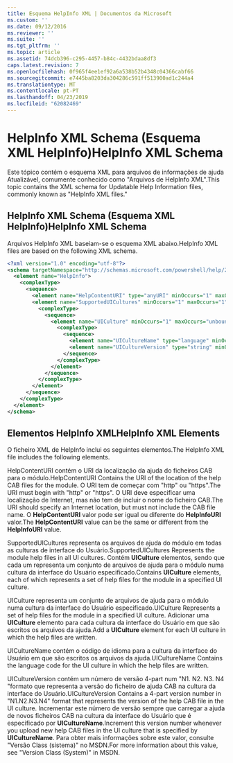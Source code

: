 ```yaml
---
title: Esquema HelpInfo XML | Documentos da Microsoft
ms.custom: ''
ms.date: 09/12/2016
ms.reviewer: ''
ms.suite: ''
ms.tgt_pltfrm: ''
ms.topic: article
ms.assetid: 74dcb396-c295-4457-b84c-4432bdaa8df3
caps.latest.revision: 7
ms.openlocfilehash: 0f965f4ee1ef92a6a538b52b4348c04366cabf66
ms.sourcegitcommit: e7445ba8203da304286c591ff513900ad1c244a4
ms.translationtype: MT
ms.contentlocale: pt-PT
ms.lasthandoff: 04/23/2019
ms.locfileid: "62082469"
---
```

# <a name="helpinfo-xml-schema"></a><span data-ttu-id="67714-102">HelpInfo XML Schema (Esquema XML HelpInfo)</span><span class="sxs-lookup"><span data-stu-id="67714-102">HelpInfo XML Schema</span></span>

<span data-ttu-id="67714-103">Este tópico contém o esquema XML para arquivos de informações de ajuda Atualizável, comumente conhecido como "Arquivos de HelpInfo XML".</span><span class="sxs-lookup"><span data-stu-id="67714-103">This topic contains the XML schema for Updatable Help Information files, commonly known as "HelpInfo XML files."</span></span>

## <a name="helpinfo-xml-schema"></a><span data-ttu-id="67714-104">HelpInfo XML Schema (Esquema XML HelpInfo)</span><span class="sxs-lookup"><span data-stu-id="67714-104">HelpInfo XML Schema</span></span>

<span data-ttu-id="67714-105">Arquivos HelpInfo XML baseiam-se o esquema XML abaixo.</span><span class="sxs-lookup"><span data-stu-id="67714-105">HelpInfo XML files are based on the following XML schema.</span></span>

```xml
<?xml version="1.0" encoding="utf-8"?>
<schema targetNamespace="http://schemas.microsoft.com/powershell/help/2010/05" xmlns="http://www.w3.org/2001/XMLSchema">
  <element name="HelpInfo">
    <complexType>
      <sequence>
        <element name="HelpContentURI" type="anyURI" minOccurs="1" maxOccurs="1" />
        <element name="SupportedUICultures" minOccurs="1" maxOccurs="1">
          <complexType>
            <sequence>
              <element name="UICulture" minOccurs="1" maxOccurs="unbounded">
                <complexType>
                  <sequence>
                    <element name="UICultureName" type="language" minOccurs="1" maxOccurs="1" />
                    <element name="UICultureVersion" type="string" minOccurs="1" maxOccurs="1" />
                  </sequence>
                </complexType>
              </element>
            </sequence>
          </complexType>
        </element>
      </sequence>
    </complexType>
  </element>
</schema>
```

## <a name="helpinfo-xml-elements"></a><span data-ttu-id="67714-106">Elementos HelpInfo XML</span><span class="sxs-lookup"><span data-stu-id="67714-106">HelpInfo XML Elements</span></span>

<span data-ttu-id="67714-107">O ficheiro XML de HelpInfo inclui os seguintes elementos.</span><span class="sxs-lookup"><span data-stu-id="67714-107">The HelpInfo XML file includes the following elements.</span></span>

<span data-ttu-id="67714-108">HelpContentURI contém o URI da localização da ajuda do ficheiros CAB para o módulo.</span><span class="sxs-lookup"><span data-stu-id="67714-108">HelpContentURI Contains the URI of the location of the help CAB files for the module.</span></span> <span data-ttu-id="67714-109">O URI tem de começar com "http" ou "https".</span><span class="sxs-lookup"><span data-stu-id="67714-109">The URI must begin with "http" or "https".</span></span> <span data-ttu-id="67714-110">O URI deve especificar uma localização de Internet, mas não tem de incluir o nome do ficheiro CAB.</span><span class="sxs-lookup"><span data-stu-id="67714-110">The URI should specify an Internet location, but must not include the CAB file name.</span></span> <span data-ttu-id="67714-111">O **HelpContentURI** valor pode ser igual ou diferente do **HelpInfoURI** valor.</span><span class="sxs-lookup"><span data-stu-id="67714-111">The **HelpContentURI** value can be the  same or different from the **HelpInfoURI** value.</span></span>

<span data-ttu-id="67714-112">SupportedUICultures representa os arquivos de ajuda do módulo em todas as culturas de interface do Usuário.</span><span class="sxs-lookup"><span data-stu-id="67714-112">SupportedUICultures Represents the module help files in all UI cultures.</span></span> <span data-ttu-id="67714-113">Contém **UICulture** elementos, sendo que cada um representa um conjunto de arquivos de ajuda para o módulo numa cultura da interface do Usuário especificado.</span><span class="sxs-lookup"><span data-stu-id="67714-113">Contains **UICulture** elements, each of which represents a set of help files for the module in a specified UI culture.</span></span>

<span data-ttu-id="67714-114">UICulture representa um conjunto de arquivos de ajuda para o módulo numa cultura da interface do Usuário especificado.</span><span class="sxs-lookup"><span data-stu-id="67714-114">UICulture Represents a set of help files for the module in a specified UI culture.</span></span> <span data-ttu-id="67714-115">Adicionar uma **UICulture** elemento para cada cultura da interface do Usuário em que são escritos os arquivos da ajuda.</span><span class="sxs-lookup"><span data-stu-id="67714-115">Add a **UICulture** element for each UI culture in which the help files are written.</span></span>

<span data-ttu-id="67714-116">UICultureName contém o código de idioma para a cultura da interface do Usuário em que são escritos os arquivos da ajuda.</span><span class="sxs-lookup"><span data-stu-id="67714-116">UICultureName Contains the language code for the UI culture in which the help files are written.</span></span>

<span data-ttu-id="67714-117">UICultureVersion contém um número de versão 4-part num "N1. N2. N3. N4 "formato que representa a versão do ficheiro de ajuda CAB na cultura da interface do Usuário.</span><span class="sxs-lookup"><span data-stu-id="67714-117">UICultureVersion Contains a 4-part version number in "N1.N2.N3.N4" format that represents the version of the help CAB file in the UI culture.</span></span> <span data-ttu-id="67714-118">Incrementar este número de versão sempre que carregar a ajuda de novos ficheiros CAB na cultura da interface do Usuário que é especificado por **UICultureName**.</span><span class="sxs-lookup"><span data-stu-id="67714-118">Increment this version number whenever you upload new help CAB files in the UI culture that is specified by **UICultureName**.</span></span> <span data-ttu-id="67714-119">Para obter mais informações sobre este valor, consulte "Versão Class (sistema)" no MSDN.</span><span class="sxs-lookup"><span data-stu-id="67714-119">For more information about this value, see "Version Class (System)" in MSDN.</span></span>